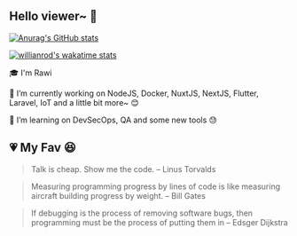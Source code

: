 ## Hello viewer~ 👋

[![Anurag's GitHub stats](https://github-readme-stats.vercel.app/api?username=l2D&show_icons=true&theme=vue-dark&count_private=true&custom_title=Just&nbsp;a&nbsp;numbers)](https://github.com/anuraghazra/github-readme-stats)

<!-- [![Top Langs](https://github-readme-stats.vercel.app/api/top-langs/?username=l2D&layout=compact&show_icons=true&theme=vue-dark&count_private=true)](https://github.com/anuraghazra/github-readme-stats) -->

[![willianrod's wakatime stats](https://github-readme-stats.vercel.app/api/wakatime?username=l2D&layout=compact&theme=vue-dark&custom_title=Last&nbsp;7&nbsp;Days&nbsp;Work&nbsp;time)](https://github.com/anuraghazra/github-readme-stats)


:mortar_board: I'm Rawi

🔭  I’m currently working on NodeJS, Docker, NuxtJS, NextJS, Flutter, Laravel, IoT and a little bit more~ :blush:

🌱  I’m learning on DevSecOps, QA and some new tools :sweat:

## :heartpulse: My Fav :satisfied:

> Talk is cheap. Show me the code. – Linus Torvalds

> Measuring programming progress by lines of code is like measuring aircraft building progress by weight. – Bill Gates

> If debugging is the process of removing software bugs, then programming must be the process of putting them in – Edsger Dijkstra

[logo]: https://scontent.fbkk2-7.fna.fbcdn.net/v/t1.0-9/79880635_2175576655877440_1709939854789312512_o.jpg?_nc_cat=106&_nc_sid=dd9801&_nc_eui2=AeEbqX87Zpm0b4bE7ts-cTrVflvhELMrV81-W-EQsytXzextqpqoygZNuW_yBB5A0Q1AjkLY9fJbfLZZgfUXLC7N&_nc_ohc=qGKzY9orrOgAX_CkSpI&_nc_ht=scontent.fbkk2-7.fna&oh=018642d56f79badefe29f8a339b7b8f6&oe=5F2D8541 "Text"

<!--
**l2D/l2D** is a ✨ _special_ ✨ repository because its `README.md` (this file) appears on your GitHub profile.

Here are some ideas to get you started:

- 🔭 I’m currently working on ...
- 🌱 I’m currently learning ...
- 👯 I’m looking to collaborate on ...
- 🤔 I’m looking for help with ...
- 💬 Ask me about ...
- 📫 How to reach me: ...
- 😄 Pronouns: ...
- ⚡ Fun fact: ...
-->
